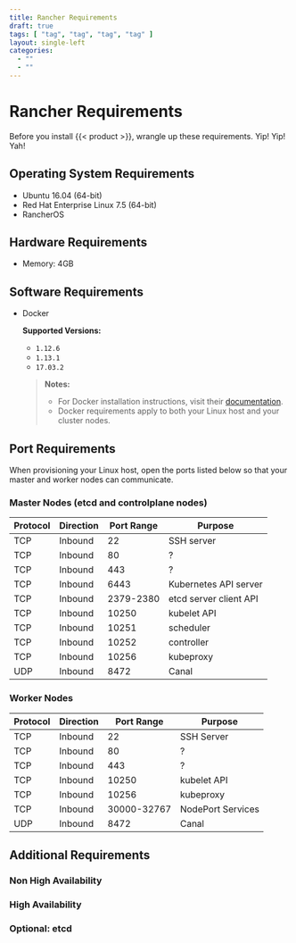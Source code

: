 ```yaml
---
title: Rancher Requirements
draft: true
tags: [ "tag", "tag", "tag", "tag" ]
layout: single-left
categories:
  - ""
  - ""
---
```


# Rancher Requirements

Before you install {{< product >}}, wrangle up these requirements. Yip! Yip! Yah!

## Operating System Requirements

-	Ubuntu 16.04 (64-bit)
-	Red Hat Enterprise Linux 7.5 (64-bit)
-	RancherOS

## Hardware Requirements

-	Memory: 4GB

## Software Requirements

-	Docker

	<a name="node-requirements"></a>**Supported Versions:**

	-	`1.12.6`
	-	`1.13.1`
	-	`17.03.2`

	>**Notes:**
	>
	> * For Docker installation instructions, visit their [documentation](https://docs.docker.com/install/).
	> * Docker requirements apply to both your Linux host and your cluster nodes.

## Port Requirements

When provisioning your Linux host, open the ports listed below so that your master and worker nodes can communicate.

### Master Nodes (etcd and controlplane nodes)

Protocol  | Direction  | Port Range  | Purpose  
--|---|---|--
TCP | Inbound | 22  |  SSH server
TCP | Inbound | 80  | ?
TCP | Inbound | 443  | ?
TCP | Inbound | 6443  | Kubernetes API server
TCP | Inbound | 2379-2380  | etcd server client API
TCP | Inbound | 10250  | kubelet API
TCP | Inbound | 10251  | scheduler
TCP | Inbound | 10252  | controller
TCP | Inbound | 10256  | kubeproxy
UDP | Inbound | 8472   | Canal

### Worker Nodes

Protocol  | Direction  | Port Range  | Purpose  
--|---|---|--
TCP | Inbound | 22  |  SSH Server
TCP | Inbound | 80  | ?
TCP | Inbound | 443  | ?
TCP | Inbound | 10250  |  kubelet API
TCP | Inbound | 10256  |  kubeproxy
TCP | Inbound | 30000-32767  |  NodePort Services
UDP | Inbound | 8472   | Canal

## Additional Requirements

### Non High Availability

### High Availability

### Optional: etcd
